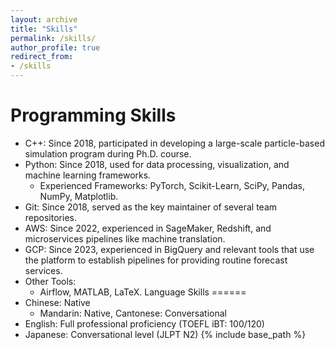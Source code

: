 ```yaml
---
layout: archive
title: "Skills"
permalink: /skills/
author_profile: true
redirect_from:
- /skills
---
```

Programming Skills
======
* C++: Since 2018, participated in developing a large-scale particle-based simulation program during Ph.D. course.
* Python: Since 2018, used for data processing, visualization, and machine learning frameworks.
  * Experienced Frameworks: PyTorch, Scikit-Learn, SciPy, Pandas, NumPy, Matplotlib.
* Git: Since 2018, served as the key maintainer of several team repositories.
* AWS: Since 2022, experienced in SageMaker, Redshift, and microservices pipelines like machine translation.
* GCP: Since 2023, experienced in BigQuery and relevant tools that use the platform to establish pipelines for providing routine forecast services.
* Other Tools:
  * Airflow, MATLAB, LaTeX.
Language Skills
======
* Chinese: Native
  * Mandarin: Native, Cantonese: Conversational
* English: Full professional proficiency (TOEFL iBT: 100/120)
* Japanese: Conversational level (JLPT N2)
{% include base_path %}
